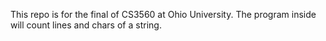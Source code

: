 This repo is for the final of CS3560 at Ohio University.
The program inside will count lines and chars of a string.